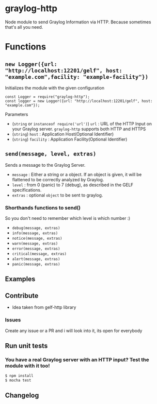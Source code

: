 # graylog-http
Node module to send Graylog Information via HTTP. Because sometimes that's all you need.

# Functions

## `new Logger({url: "http://localhost:12201/gelf", host: "example.com",facility: "example-facility"})`

Initializes the module with the given configuration

	const Logger = require("graylog-http");
	const logger = new Logger({url: "http://localhost:12201/gelf", host: "example.com"});

Parameters

- (`string` or `instanceof require('url')`) `url` : URL of the HTTP Input on your Graylog server. `graylog-http` supports both HTTP and HTTPS
- (`string`) `host` : Application Host(Optional Identifier)
- (`string`) `facility` : Application Facility(Optional Identifier)

	
## `send(message, level, extras)`

Sends a message to the Graylog Server.
- `message` : Either a string or a object. If an object is given, it will be flattened to be correctly analyzed by Graylog. 
- `level` : from 0 (panic) to 7 (debug), as described in the GELF specifications.
- `extras` : optional `object` to be sent to graylog.

### Shorthands functions to send()

So you don't need to remember which level is which number :)
- `debug(message, extras)`
- `info(message, extras)`
- `notice(message, extras)`
- `warn(message, extras)`
- `error(message, extras)`
- `critical(message, extras)`
- `alert(message, extras)`
- `panic(message, extras)`
## Examples

## Contribute 
- Idea taken from gelf-http library

### Issues
Create any issue or a PR and i will look into it, its open for everybody

## Run unit tests
### You have a real Graylog server with an HTTP input? Test the module with it too!

```bash
$ npm install
$ mocha test
```
## Changelog

